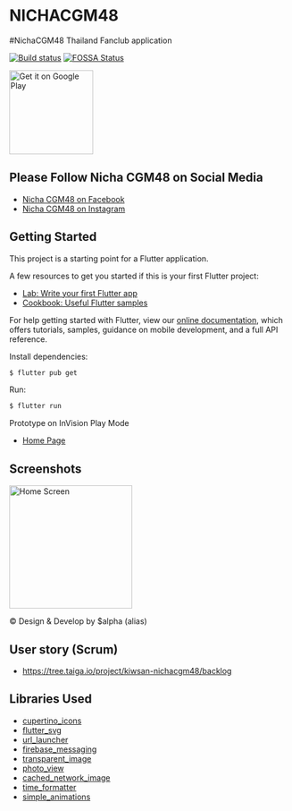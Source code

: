 # NICHACGM48

#NichaCGM48 Thailand Fanclub application

[![Build status](https://build.appcenter.ms/v0.1/apps/6a0e4c37-2c03-48af-8d2f-460557eb6674/branches/master/badge)](https://appcenter.ms)
[![FOSSA Status](https://app.fossa.io/api/projects/git%2Bgithub.com%2Fkiwsan%2Fnichacgm48.svg?type=shield)](https://app.fossa.io/projects/git%2Bgithub.com%2Fkiwsan%2Fnichacgm48?ref=badge_shield)

<a href='https://play.google.com/store/apps/details?id=com.kiwsan.nichacgm48&pcampaignid=pcampaignidMKT-Other-global-all-co-prtnr-py-PartBadge-Mar2515-1'><img alt='Get it on Google Play' width="150" src='https://play.google.com/intl/en_us/badges/static/images/badges/en_badge_web_generic.png'/></a>

## Please Follow Nicha CGM48 on Social Media
- [Nicha CGM48 on Facebook](http://facebook.com/cgm48official.nicha/)
- [Nicha CGM48 on Instagram](http://www.instagram.com/nicha.cgm48official/)

## Getting Started

This project is a starting point for a Flutter application.

A few resources to get you started if this is your first Flutter project:

- [Lab: Write your first Flutter app](https://flutter.dev/docs/get-started/codelab)
- [Cookbook: Useful Flutter samples](https://flutter.dev/docs/cookbook)

For help getting started with Flutter, view our
[online documentation](https://flutter.dev/docs), which offers tutorials,
samples, guidance on mobile development, and a full API reference.

Install dependencies:

```bash
$ flutter pub get
```

Run:

```bash
$ flutter run
```

Prototype on InVision Play Mode
- [Home Page](https://kiwsan291178.invisionapp.com/public/share/SRZF0TZP2#screens/475912830)

## Screenshots

<img src="https://github.com/kiwsan/nichacgm48/blob/master/screenshots/81489713_1351720135015710_8971493847284580352_o.jpg" alt="Home Screen" width="220"/>

© Design & Develop by $alpha (alias)

## User story (Scrum)
- https://tree.taiga.io/project/kiwsan-nichacgm48/backlog

## Libraries Used
- [cupertino_icons](https://pub.dev/packages/cupertino_icons)
- [flutter_svg](https://pub.dev/packages/flutter_svg)
- [url_launcher](https://pub.dev/packages/url_launcher)
- [firebase_messaging](https://pub.dev/packages/firebase_messaging)
- [transparent_image](https://pub.dev/packages/transparent_image)
- [photo_view](https://pub.dev/packages/photo_view)
- [cached_network_image](https://pub.dev/packages/cached_network_image)
- [time_formatter](https://pub.dev/packages/time_formatter)
- [simple_animations](https://pub.dev/packages/simple_animations)
